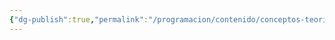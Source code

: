 ```yaml
---
{"dg-publish":true,"permalink":"/programacion/contenido/conceptos-teoricos/aop-programacion-orientada-a-aspectos/"}
---
```


